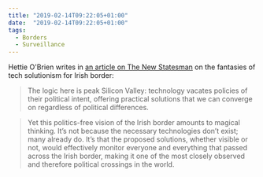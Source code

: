 ```yaml
---
title: "2019-02-14T09:22:05+01:00"
date:  "2019-02-14T09:22:05+01:00"
tags:
  - Borders
  - Surveillance
---
```


Hettie O'Brien writes in [an article on The New Statesman](https://www.newstatesman.com/politics/brexit/2019/02/why-technology-can-t-solve-irish-border-problem) on the fantasies of tech solutionism for Irish border:

> The logic here is peak Silicon Valley: technology vacates policies of their political intent, offering practical solutions that we can converge on regardless of political differences.

> Yet this politics-free vision of the Irish border amounts to magical thinking. It’s not because the necessary technologies don’t exist; many already do. It’s that the proposed solutions, whether visible or not, would effectively monitor everyone and everything that passed across the Irish border, making it one of the most closely observed and therefore political crossings in the world.

